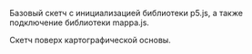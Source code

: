 Базовый скетч с инициализацией библиотеки p5.js, а также подключение библиотеки mappa.js.

Скетч поверх картографической основы.
